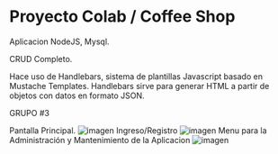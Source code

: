 # Proyecto Colab / Coffee Shop
 Aplicacion NodeJS, Mysql.
 
 CRUD Completo. 
 
 Hace uso de Handlebars, sistema de plantillas Javascript basado en Mustache Templates. 
 Handlebars sirve para generar HTML a partir de objetos con datos en formato JSON.
 
 GRUPO #3
 
Pantalla Principal. 
![imagen](https://user-images.githubusercontent.com/42680508/111397187-49649400-8686-11eb-8be4-b957bc2450ae.png)
Ingreso/Registro 
![imagen](https://user-images.githubusercontent.com/42680508/111396728-503ed700-8685-11eb-9dae-4065d6e67237.png)
Menu para la Administración y Mantenimiento de la Aplicacion
![imagen](https://user-images.githubusercontent.com/42680508/111396909-a875d900-8685-11eb-88ea-40a998ba1f2b.png)

